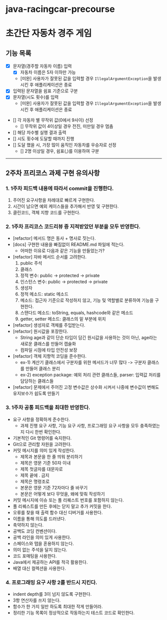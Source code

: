# java-racingcar-precourse
# 초간단 자동차 경주 게임

## 기능 목록

- [x] 문자열(경주할 자동차 이름) 입력 
  - [x] 자동차 이름은 5자 이하만 가능 
  - [미완] 사용자가 잘못된 값을 입력할 경우 `IllegalArgumentException`을 발생시킨 후 애플리케이션은 종료
- [x] 입력된 문자열을 쉼표 기준으로 구분
- [x] 문자열(시도 횟수)를 입력
  - [미완] 사용자가 잘못된 값을 입력할 경우 `IllegalArgumentException`을 발생시킨 후 애플리케이션은 종료
- [] 각 자동차 별 무작위 값(0에서 9사이) 선정
  - [] 무작위 값이 4이상일 경우 전진, 미만일 경우 멈춤
- [] 해당 차수별 실행 결과 출력
- [] 시도 횟수에 도달할 때까지 진행
- [] 도달 했을 시, 가장 많이 움직인 자동차를 우승자로 선정
  - [] 2명 이상일 경우, 쉼표(,)를 이용하여 구분

---

## 2주차 프리코스 과제 구현 유의사항

### 1. 1주차 피드백 내용에 따라서 commit을 진행한다.

1. 주어진 요구사항을 차례대로 빠르게 구현한다.
2. 시간이 남으면 예외 케이스들을 추가해서 반영 및 구현한다.
3. 클린코드, 객체 지향 코드를 구현한다.

### 2. 1주차 프리코스 코드리뷰 중 지적받았던 부분을 모두 반영한다.

- [refactor] 메서드 명은 동사 + 명사로 짓는다.
- [docs] 구현한 내용을 빠짐없이 README.md 파일에 적는다.
    - 어떠한 이유로 다음과 같은 기능을 만들었는가?
- [refactor] 자바 메서드 순서를 고려한다.
    1. public 주석
    2. 클래스
    3. 정적 변수: public -> protected -> private
    4. 인스턴스 변수: public -> protected -> private
    5. 생성자
    6. 정적 메소드: static 메소드
    7. 메소드: 접근자 기준으로 작성하지 않고, 기능 및 역할별로 분류하여 기능을 구현한다.
    8. 스탠다드 메소드: toString, equals, hashcode와 같은 메소드
    9. getter, setter 메소드: 클래스의 밑 부분에 위치
- [refactor] 생성자로 객체를 주입받는다.
- [refactor] 원시값을 포장한다.
  - String age과 같이 단순 타입이 담긴 원시값을 사용하는 것이 아닌, age라는 새로운 클래스를 만들어 캡슐화
  - 컴파일 시점에 타입 안전성 보장
- [refactor] 객체 지향적 코딩을 준수한다.
  - ex-1) 계산기 클래스에서 구분자를 위한 메서드가 너무 많다 -> 구분자 클래스를 만들어 클래스 분리
  - ex-2) exception package: 예외 처리 관련 클래스들, parser: 입력값 처리를 담당하는 클래스들
- [refactor] 문제에서 주어진 고정 변수값은 상수화 시켜서 나중에 변수값이 변해도 유지보수가 쉽도록 만들기

### 3. 1주차 공통 피드백을 최대한 반영한다.

- 요구 사항을 정확하게 준수한다.
  - 과제 진행 요구 사항, 기능 요구 사항, 프로그래밍 요구 사항을 모두 충족하였는지 다시 한번 확인한다.
- 기본적인 Git 명령어를 숙지한다.
- Git으로 관리할 자원을 고려한다.
- 커밋 메시지를 의미 있게 작성한다.
  - 제목과 본문을 한 줄 띄워 분리하기
  - 제목은 영문 기준 50자 이내
  - 제목 첫글자를 대문자로
  - 제목 끝에 . 금지
  - 제목은 명령조로
  - 본문은 영문 기준 72자마다 줄 바꾸기
  - 본문은 어떻게 보다 무엇을, 왜에 맞춰 작성하기
- 커밋 메시지에 이슈 또는 풀 리퀘스트 번호를 포함하지 않는다.
- 풀 리퀘스트를 만든 후에는 닫지 말고 추가 커밋을 한다.
- 오류를 찾을 때 출력 함수 대신 디버거를 사용한다.
- 이름을 통해 의도를 드러낸다.
- 축약하지 않는다.
- 공백도 코딩 컨벤션이다.
- 공백 라인을 의미 있게 사용한다.
- 스페이스와 탭을 혼용하지 않는다.
- 의미 없는 주석을 달지 않는다.
- 코드 포매팅을 사용한다.
- Java에서 제공하는 API를 적극 활용한다.
- 배열 대신 컬렉션을 사용한다.

### 4. 프로그래밍 요구 사항 2를 반드시 지킨다.

- indent depth를 3이 넘지 않도록 구현한다.
- 3항 연산자를 쓰지 않는다.
- 함수가 한 가지 일만 하도록 최대한 작게 만들어라.
- 정리한 기능 목록이 정상적으로 작동하는지 테스트 코드로 확인한다.